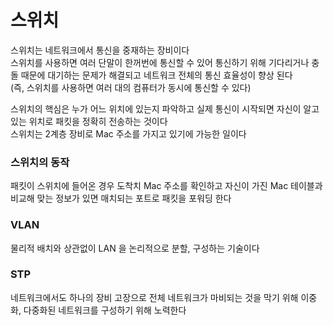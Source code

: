 # 스위치
스위치는 네트워크에서 통신을 중재하는 장비이다 <br>
스위치를 사용하면 여러 단말이 한꺼번에 통신할 수 있어 통신하기 위해 기다리거나 충돌 때문에 대기하는 문제가 해결되고 네트워크 전체의 통신 효율성이 향상 된다 <br>
(즉, 스위치를 사용하면 여러 대의 컴퓨터가 동시에 통신할 수 있다) <br>

스위치의 핵심은 누가 어느 위치에 있는지 파악하고 실제 통신이 시작되면 자신이 알고있는 위치로 패킷을 정확히 전송하는 것이다 <br>
스위치는 2계층 장비로 Mac 주소를 가지고 있기에 가능한 일이다 <br>

### 스위치의 동작
패킷이 스위치에 들어온 경우 도착치 Mac 주소를 확인하고 자신이 가진 Mac 테이블과 비교해 맞는 정보가 있면 매치되는 포트로 패킷을 포워딩 한다 <br>

### VLAN
물리적 배치와 상관없이 LAN 을 논리적으로 분할, 구성하는 기술이다 <br>

### STP
네트워크에서도 하나의 장비 고장으로 전체 네트워크가 마비되는 것을 막기 위해 이중화, 다중화된 네트워크를 구성하기 위해 노력한다 <br>